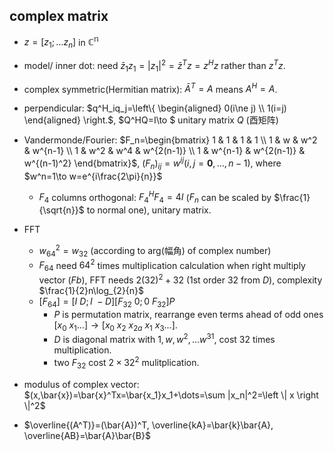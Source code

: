## complex matrix
- $z=[z_1;\dots z_n]$ in $\mathbb{C^n}$
- model/ inner dot: need $\bar{z}_1z_1=|z_1|^2=\bar{z}^Tz=z^Hz$ rather than $z^Tz$. 
- complex symmetric(Hermitian matrix): $\bar{A}^T=A$ means $A^H=A$.
- perpendicular: $q^H_iq_j=\left\{ \begin{aligned} 0(i\ne j) \\ 1(i=j) \end{aligned} \right.$, $Q^HQ=I\to $ unitary matrix $Q$ (酉矩阵)
- Vandermonde/Fourier: $F_n=\begin{bmatrix} 1 & 1 & 1 & 1 \\ 1 & w & w^2 & w^{n-1} \\ 1 & w^2 & w^4 & w^{2(n-1)} \\ 1 & w^{n-1} & w^{2(n-1)} & w^{(n-1)^2} \end{bmatrix}$, $(F_n)_{ij}=w^{ij}(i,j=\mathbf{0},\dots ,n-1)$, where $w^n=1\to w=e^{i\frac{2\pi}{n}}$
    - $F_4$ columns orthogonal: $F_4^HF_4=4I$ ($F_n$ can be scaled by $\frac{1}{\sqrt{n}}$ to normal one), unitary matrix.
- FFT
    - $w_{64}^2=w_{32}$ (according to arg(幅角) of complex number)
    - $F_{64}$ need $64^2$ times multiplication calculation when right multiply vector ($Fb$), FFT needs $2(32)^2+32$ (1st order 32 from $D$), complexity $\frac{1}{2}n\log_{2}{n}$
    - $[F_{64}]=[I\ D;I\ -D][F_{32}\ 0;0\ F_{32}]P$
        - $P$ is permutation matrix, rearrange even terms ahead of odd ones $[x_0\ x_1\dots]\to [x_0\ x_2\ x_{2a}\ x_1\ x_3\dots]$.
        - $D$ is diagonal matrix with $1,w,w^2,\dots w^{31}$, cost 32 times multiplication.
        - two $F_{32}$ cost $2\times 32^2$ mulitplication.

- modulus of complex vector: $(x,\bar{x})=\bar{x}^Tx=\bar{x_1}x_1+\dots=\sum |x_n|^2=\left \| x \right \|^2$
- $\overline{(A^T)}=(\bar{A})^T, \overline{kA}=\bar{k}\bar{A}, \overline{AB}=\bar{A}\bar{B}$